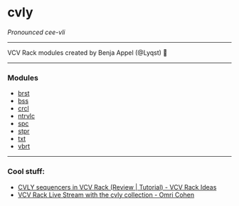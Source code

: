 # cvly
*Pronounced cee-vli*
***
VCV Rack modules created by Benja Appel (@Lyqst) :whale2: 
***
### Modules
* [brst](https://github.com/Lyqst/cvly-modules/blob/v2/docs/brst.md#brst)
* [bss](https://github.com/Lyqst/cvly-modules/blob/v2/docs/bss.md#bss)
* [crcl](https://github.com/Lyqst/cvly-modules/blob/v2/docs/crcl.md#crcl)
* [ntrvlc](https://github.com/Lyqst/cvly-modules/blob/v2/docs/ntrvlc.md#ntrvlc)
* [spc](https://github.com/Lyqst/cvly-modules/blob/v2/docs/spc.md#spc)
* [stpr](https://github.com/Lyqst/cvly-modules/blob/v2/docs/stpr.md#stpr)
* [txt](https://github.com/Lyqst/cvly-modules/blob/v2/docs/txt.md#txt)
* [vbrt](https://github.com/Lyqst/cvly-modules/blob/v2/docs/vbrt.md#vbrt)
***
### Cool stuff:
* [CVLY sequencers in VCV Rack (Review | Tutorial) - VCV Rack Ideas](https://www.youtube.com/watch?v=5z5fJXOkQOM) 
* [VCV Rack Live Stream with the cvly collection - Omri Cohen](https://www.youtube.com/watch?v=qjsjwGMeWv0)
